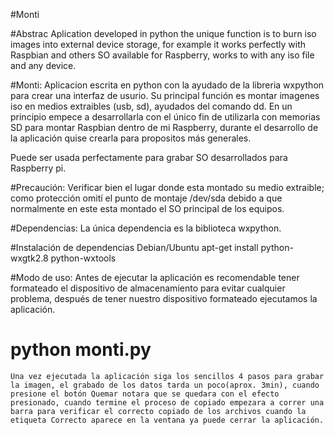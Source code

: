 #Monti

#Abstrac
Aplication developed in python the unique function is to burn iso images into external device storage, for example it works perfectly with Raspbian and others SO available for Raspberry, works to with any iso file and any device.

#Monti: 
	Aplicacion escrita en python con la ayudado de la libreria wxpython para crear una interfaz de usurio. 
Su principal función es montar imagenes iso en medios extraibles (usb, sd), ayudados del comando dd. 
En un principio empece a desarrollarla con el único fin de utilizarla con memorias SD para montar Raspbian dentro de mi Raspberry, durante el desarrollo de la aplicación quise crearla para propositos más generales.

Puede ser usada perfectamente para grabar SO desarrollados para Raspberry pi.

#Precaución:
	Verificar bien el lugar donde esta montado su medio extraible; como protección omití el punto de montaje /dev/sda debido a que normalmente en este esta montado el SO principal de los equipos.

#Dependencias:
	La única dependencia es la biblioteca wxpython.

#Instalación de dependencias Debian/Ubuntu
	apt-get install python-wxgtk2.8 python-wxtools

#Modo de uso:
	Antes de ejecutar la aplicación es recomendable tener formateado el dispositivo de almacenamiento para evitar cualquier problema, después de tener nuestro dispositivo formateado ejecutamos la aplicación.

# python monti.py

	Una vez ejecutada la aplicación siga los sencillos 4 pasos para grabar la imagen, el grabado de los datos tarda un poco(aprox. 3min), cuando presione el botón Quemar notara que se quedara con el efecto presionado, cuando termine el proceso de copiado empezara a correr una barra para verificar el correcto copiado de los archivos cuando la etiqueta Correcto aparece en la ventana ya puede cerrar la aplicación.
